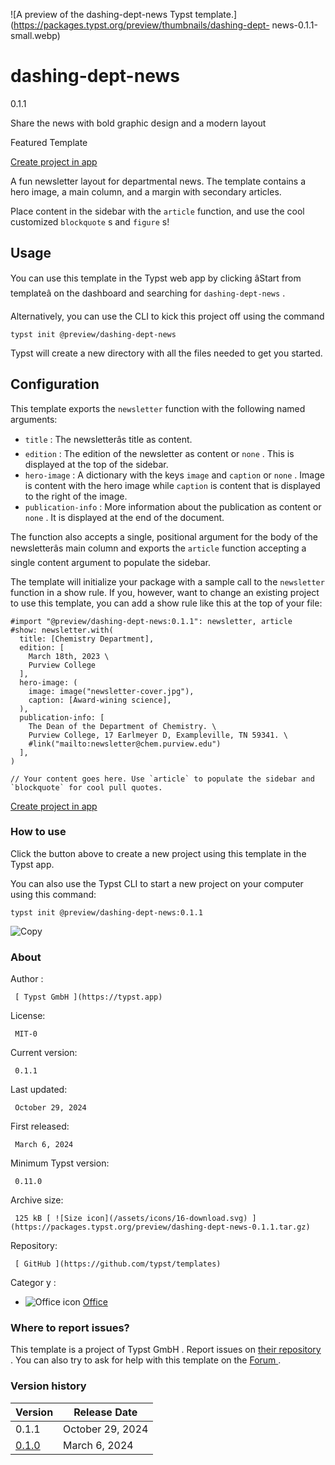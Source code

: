 ![A preview of the dashing-dept-news Typst
template.](https://packages.typst.org/preview/thumbnails/dashing-dept-
news-0.1.1-small.webp)

#  dashing-dept-news

0.1.1

Share the news with bold graphic design and a modern layout

Featured  Template

[ Create project in app ](/app?template=dashing-dept-news&version=0.1.1)

A fun newsletter layout for departmental news. The template contains a hero
image, a main column, and a margin with secondary articles.

Place content in the sidebar with the ` article ` function, and use the cool
customized ` blockquote ` s and ` figure ` s!

##  Usage

You can use this template in the Typst web app by clicking âStart from
templateâ on the dashboard and searching for ` dashing-dept-news ` .

Alternatively, you can use the CLI to kick this project off using the command

    
    
    typst init @preview/dashing-dept-news
    

Typst will create a new directory with all the files needed to get you
started.

##  Configuration

This template exports the ` newsletter ` function with the following named
arguments:

  * ` title ` : The newsletterâs title as content. 
  * ` edition ` : The edition of the newsletter as content or ` none ` . This is displayed at the top of the sidebar. 
  * ` hero-image ` : A dictionary with the keys ` image ` and ` caption ` or ` none ` . Image is content with the hero image while ` caption ` is content that is displayed to the right of the image. 
  * ` publication-info ` : More information about the publication as content or ` none ` . It is displayed at the end of the document. 

The function also accepts a single, positional argument for the body of the
newsletterâs main column and exports the ` article ` function accepting a
single content argument to populate the sidebar.

The template will initialize your package with a sample call to the `
newsletter ` function in a show rule. If you, however, want to change an
existing project to use this template, you can add a show rule like this at
the top of your file:

    
    
    #import "@preview/dashing-dept-news:0.1.1": newsletter, article
    #show: newsletter.with(
      title: [Chemistry Department],
      edition: [
        March 18th, 2023 \
        Purview College
      ],
      hero-image: (
        image: image("newsletter-cover.jpg"),
        caption: [Award-wining science],
      ),
      publication-info: [
        The Dean of the Department of Chemistry. \
        Purview College, 17 Earlmeyer D, Exampleville, TN 59341. \
        #link("mailto:newsletter@chem.purview.edu")
      ],
    )
    
    // Your content goes here. Use `article` to populate the sidebar and `blockquote` for cool pull quotes.
    

[ Create project in app ](/app?template=dashing-dept-news&version=0.1.1)

###  How to use

Click the button above to create a new project using this template in the
Typst app.

You can also use the Typst CLI to start a new project on your computer using
this command:

    
    
    typst init @preview/dashing-dept-news:0.1.1

![Copy](/assets/icons/16-copy.svg)

###  About

Author  :

     [ Typst GmbH ](https://typst.app)
License:

     MIT-0 
Current version:

     0.1.1 
Last updated:

     October 29, 2024 
First released:

     March 6, 2024 
Minimum Typst version:

     0.11.0 
Archive size:

     125 kB [ ![Size icon](/assets/icons/16-download.svg) ](https://packages.typst.org/preview/dashing-dept-news-0.1.1.tar.gz)
Repository:

     [ GitHub ](https://github.com/typst/templates)
Categor  y  :

    

  * ![Office icon](/assets/icons/16-envelope.svg) [ Office ](https://typst.app/universe/search/?category=office)

###  Where to report issues?

This  template  is a project of  Typst GmbH  .  Report issues on  [ their
repository ](https://github.com/typst/templates) .  You can also try to ask
for help with this  template  on the  [ Forum ](https://forum.typst.app) .

###  Version history

Version  |  Release Date   
---|---  
0.1.1  |  October 29, 2024   
[ 0.1.0 ](https://typst.app/universe/package/dashing-dept-news/0.1.0/) |  March 6, 2024 

